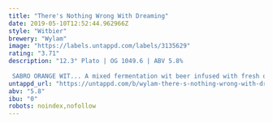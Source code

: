 ```yaml
---
title: "There's Nothing Wrong With Dreaming"
date: 2019-05-10T12:52:44.962966Z
style: "Witbier"
brewery: "Wylam"
image: "https://labels.untappd.com/labels/3135629"
rating: "3.71"
description: "12.3° Plato | OG 1049.6 | ABV 5.8%  SABRO ORANGE WIT... A mixed fermentation wit beer infused with fresh oranges, a sprinkle of crushed coriander and double dry hopped with SABRO. Brewed together with the Cheltenham Champs themselves... DEYA! Blooming with soft peachy esters and classic witbier phenols with subtle harmonised flourishes of zingy orange, coconut, lime and pepper."
untappd_url: "https://untappd.com/b/wylam-there-s-nothing-wrong-with-dreaming/3135629"
abv: "5.8"
ibu: "0"
robots: noindex,nofollow
---
```


